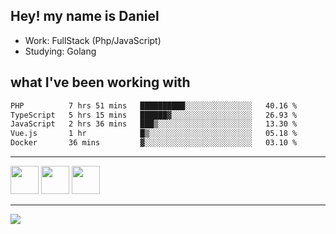 ## Hey! my name is Daniel

- Work: FullStack (Php/JavaScript)
- Studying: Golang

## what I've been working with
<!--START_SECTION:waka-->

```txt
PHP          7 hrs 51 mins   ██████████░░░░░░░░░░░░░░░   40.16 %
TypeScript   5 hrs 15 mins   ██████▓░░░░░░░░░░░░░░░░░░   26.93 %
JavaScript   2 hrs 36 mins   ███▒░░░░░░░░░░░░░░░░░░░░░   13.30 %
Vue.js       1 hr            █▒░░░░░░░░░░░░░░░░░░░░░░░   05.18 %
Docker       36 mins         ▓░░░░░░░░░░░░░░░░░░░░░░░░   03.10 %
```

<!--END_SECTION:waka-->
    

<hr>
<div>
    <img height="45" src="https://img.icons8.com/color/48/000000/nodejs.png"/>
    <img height="45" src="https://www.vectorlogo.zone/logos/golang/golang-ar21.svg">
    <img height="45" src="https://www.vectorlogo.zone/logos/nestjs/nestjs-icon.svg">
</div>
<hr>
<div>
    <a href="https://www.linkedin.com/in/daniel-lucas-bb7b82193/" target="_blank">
        <img src="https://img.shields.io/badge/LinkedIn-0077B5?style=for-the-badge&logo=linkedin&logoColor=white">
    </a>
</div>
